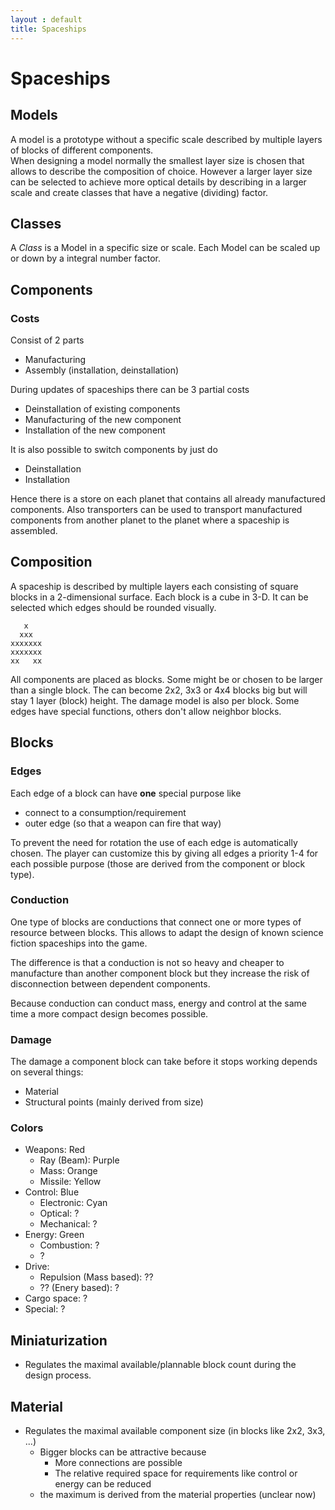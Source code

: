 ```yaml
---
layout : default
title: Spaceships
---
```

# Spaceships

## Models
A model is a prototype without a specific scale described by multiple layers of blocks of different components.  
When designing a model normally the smallest layer size is chosen that allows to describe the composition of choice.
However a larger layer size can be selected to achieve more optical details by describing in a larger scale and 
create classes that have a negative (dividing) factor. 

## Classes
A _Class_ is a Model in a specific size or scale. Each Model can be scaled up or down by a integral number factor.

## Components
### Costs
Consist of 2 parts

- Manufacturing
- Assembly (installation, deinstallation)

During updates of spaceships there can be 3 partial costs

- Deinstallation of existing components
- Manufacturing of the new component
- Installation of the new component

It is also possible to switch components by just do

- Deinstallation
- Installation

Hence there is a store on each planet that contains all already manufactured components.
Also transporters can be used to transport manufactured components from another planet to the planet
where a spaceship is assembled.   

## Composition
A spaceship is described by multiple layers each consisting of square blocks in a 2-dimensional surface.
Each block is a cube in 3-D. It can be selected which edges should be rounded visually.

	   x
	  xxx
	xxxxxxx
	xxxxxxx
	xx   xx
	
All components are placed as blocks. Some might be or chosen to be larger than a single block. The can become 2x2, 3x3 or 4x4 blocks big but will stay 1 layer (block) height.
The damage model is also per block. Some edges have special functions, others don't allow neighbor blocks.

## Blocks
### Edges
Each edge of a block can have **one** special purpose like

- connect to a consumption/requirement
- outer edge (so that a weapon can fire that way)

To prevent the need for rotation the use of each edge is automatically chosen. 
The player can customize this by giving all edges a priority 1-4 for each possible purpose (those are derived from the component or block type).

### Conduction
One type of blocks are conductions that connect one or more types of resource between blocks.
This allows to adapt the design of known science fiction spaceships into the game.

The difference is that a conduction is not so heavy and cheaper to manufacture than another component 
block but they increase the risk of disconnection between dependent components.

Because conduction can conduct mass, energy and control at the same time a more compact design becomes possible. 

### Damage
The damage a component block can take before it stops working depends on several things:

- Material
- Structural points (mainly derived from size)

### Colors
- Weapons: Red
	- Ray (Beam): Purple
	- Mass: Orange
	- Missile: Yellow
- Control: Blue
	- Electronic: Cyan
	- Optical: ?
	- Mechanical: ?
- Energy: Green
	- Combustion: ?
	- ?
- Drive:
	- Repulsion (Mass based): ??
	- ?? (Enery based): ?
- Cargo space: ?
- Special: ?

## Miniaturization
- Regulates the maximal available/plannable block count during the design process.

## Material
- Regulates the maximal available component size (in blocks like 2x2, 3x3, ...)
	- Bigger blocks can be attractive because
		- More connections are possible
		- The relative required space for requirements like control or energy can be reduced
	- the maximum is derived from the material properties (unclear now)  